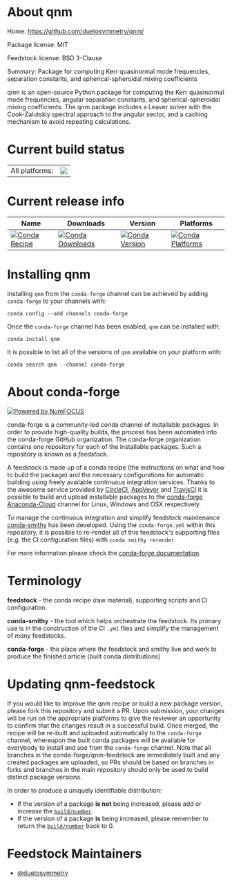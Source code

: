 About qnm
=========

Home: https://github.com/duetosymmetry/qnm/

Package license: MIT

Feedstock license: BSD 3-Clause

Summary: Package for computing Kerr quasinormal mode frequencies, separation constants, and spherical-spheroidal mixing coefficients

qnm is an open-source Python package for computing the Kerr
quasinormal mode frequencies, angular separation constants,
and spherical-spheroidal mixing coefficients. The qnm package
includes a Leaver solver with the Cook-Zalutskiy spectral approach
to the angular sector, and a caching mechanism to avoid repeating
calculations.


Current build status
====================


<table><tr><td>All platforms:</td>
    <td>
      <a href="https://dev.azure.com/conda-forge/feedstock-builds/_build/latest?definitionId=8730&branchName=master">
        <img src="https://dev.azure.com/conda-forge/feedstock-builds/_apis/build/status/qnm-feedstock?branchName=master">
      </a>
    </td>
  </tr>
</table>

Current release info
====================

| Name | Downloads | Version | Platforms |
| --- | --- | --- | --- |
| [![Conda Recipe](https://img.shields.io/badge/recipe-qnm-green.svg)](https://anaconda.org/conda-forge/qnm) | [![Conda Downloads](https://img.shields.io/conda/dn/conda-forge/qnm.svg)](https://anaconda.org/conda-forge/qnm) | [![Conda Version](https://img.shields.io/conda/vn/conda-forge/qnm.svg)](https://anaconda.org/conda-forge/qnm) | [![Conda Platforms](https://img.shields.io/conda/pn/conda-forge/qnm.svg)](https://anaconda.org/conda-forge/qnm) |

Installing qnm
==============

Installing `qnm` from the `conda-forge` channel can be achieved by adding `conda-forge` to your channels with:

```
conda config --add channels conda-forge
```

Once the `conda-forge` channel has been enabled, `qnm` can be installed with:

```
conda install qnm
```

It is possible to list all of the versions of `qnm` available on your platform with:

```
conda search qnm --channel conda-forge
```


About conda-forge
=================

[![Powered by NumFOCUS](https://img.shields.io/badge/powered%20by-NumFOCUS-orange.svg?style=flat&colorA=E1523D&colorB=007D8A)](http://numfocus.org)

conda-forge is a community-led conda channel of installable packages.
In order to provide high-quality builds, the process has been automated into the
conda-forge GitHub organization. The conda-forge organization contains one repository
for each of the installable packages. Such a repository is known as a *feedstock*.

A feedstock is made up of a conda recipe (the instructions on what and how to build
the package) and the necessary configurations for automatic building using freely
available continuous integration services. Thanks to the awesome service provided by
[CircleCI](https://circleci.com/), [AppVeyor](https://www.appveyor.com/)
and [TravisCI](https://travis-ci.com/) it is possible to build and upload installable
packages to the [conda-forge](https://anaconda.org/conda-forge)
[Anaconda-Cloud](https://anaconda.org/) channel for Linux, Windows and OSX respectively.

To manage the continuous integration and simplify feedstock maintenance
[conda-smithy](https://github.com/conda-forge/conda-smithy) has been developed.
Using the ``conda-forge.yml`` within this repository, it is possible to re-render all of
this feedstock's supporting files (e.g. the CI configuration files) with ``conda smithy rerender``.

For more information please check the [conda-forge documentation](https://conda-forge.org/docs/).

Terminology
===========

**feedstock** - the conda recipe (raw material), supporting scripts and CI configuration.

**conda-smithy** - the tool which helps orchestrate the feedstock.
                   Its primary use is in the construction of the CI ``.yml`` files
                   and simplify the management of *many* feedstocks.

**conda-forge** - the place where the feedstock and smithy live and work to
                  produce the finished article (built conda distributions)


Updating qnm-feedstock
======================

If you would like to improve the qnm recipe or build a new
package version, please fork this repository and submit a PR. Upon submission,
your changes will be run on the appropriate platforms to give the reviewer an
opportunity to confirm that the changes result in a successful build. Once
merged, the recipe will be re-built and uploaded automatically to the
`conda-forge` channel, whereupon the built conda packages will be available for
everybody to install and use from the `conda-forge` channel.
Note that all branches in the conda-forge/qnm-feedstock are
immediately built and any created packages are uploaded, so PRs should be based
on branches in forks and branches in the main repository should only be used to
build distinct package versions.

In order to produce a uniquely identifiable distribution:
 * If the version of a package **is not** being increased, please add or increase
   the [``build/number``](https://conda.io/docs/user-guide/tasks/build-packages/define-metadata.html#build-number-and-string).
 * If the version of a package **is** being increased, please remember to return
   the [``build/number``](https://conda.io/docs/user-guide/tasks/build-packages/define-metadata.html#build-number-and-string)
   back to 0.

Feedstock Maintainers
=====================

* [@duetosymmetry](https://github.com/duetosymmetry/)

